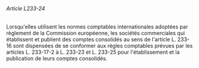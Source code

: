 ###### Article L233-24

Lorsqu'elles utilisent les normes comptables internationales adoptées par règlement de la Commission européenne, les sociétés commerciales qui établissent et publient des comptes consolidés au sens de l'article L. 233-16 sont dispensées de se conformer aux règles comptables prévues par les articles L. 233-17-2 à L. 233-23 et L. 233-25 pour l'établissement et la publication de leurs comptes consolidés.

